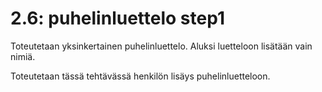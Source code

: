# 2.6: puhelinluettelo step1
Toteutetaan yksinkertainen puhelinluettelo. Aluksi luetteloon lisätään vain nimiä.

Toteutetaan tässä tehtävässä henkilön lisäys puhelinluetteloon.